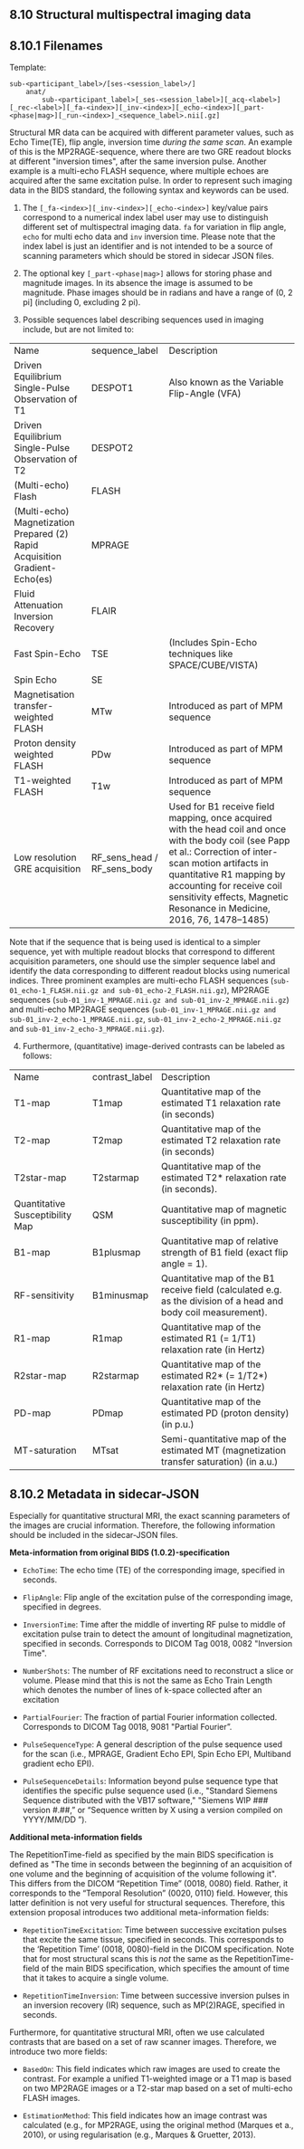 
## 8.10 Structural multispectral imaging data

## 8.10.1 Filenames

Template:
~~~~
sub-<participant_label>/[ses-<session_label>/]
	anat/
		sub-<participant_label>[_ses-<session_label>][_acq-<label>][_rec-<label>][_fa-<index>][_inv-<index>][_echo-<index>][_part-<phase|mag>][_run-<index>]_<sequence_label>.nii[.gz]
~~~~
Structural MR data can be acquired with different parameter values, such as Echo Time(TE), flip angle, inversion time *during the same scan*.  An example of this is the MP2RAGE-sequence, where there are two GRE readout blocks at different "inversion times", after the same inversion pulse. Another example is a multi-echo FLASH sequence, where multiple echoes are acquired after the same excitation pulse. In order to represent such imaging data in the BIDS standard, the following syntax and keywords can be used.  

1. The   `[_fa-<index>][_inv-<index>][_echo-<index>]` key/value pairs correspond to a numerical index label user may use to distinguish different set of multispectral imaging data. `fa` for variation in flip angle, `echo` for multi echo data and `inv` inversion time. Please note that the index label is just an identifier and is not intended to be a source of scanning parameters which should be stored in sidecar JSON files.

2. The optional key `[_part-<phase|mag>]` allows for storing phase and magnitude images. In its absence the image is assumed to be magnitude. Phase images should be in radians and have a range of (0, 2 pi] (including 0, excluding 2 pi).

3. Possible sequences label describing sequences used in imaging  include, but are not limited to:

<table>
  <tr>
    <td>Name</td>
    <td>sequence_label</td>
    <td>Description</td>
  </tr>
  <tr>
    <td>Driven Equilibrium Single-Pulse Observation of T1</td>
    <td>DESPOT1</td>
    <td>Also known as the Variable Flip-Angle (VFA)</td>
  </tr>
  <tr>
    <td>Driven Equilibrium Single-Pulse Observation of T2</td>
    <td>DESPOT2</td>
    <td></td>
  </tr>
  <tr>
    <td>(Multi-echo) Flash </td>
    <td>FLASH</td>
    <td></td>
  </tr>
  <tr>
    <td>(Multi-echo) Magnetization Prepared (2) Rapid Acquisition Gradient-Echo(es)</td>
    <td>MPRAGE</td>
    <td></td>
  </tr>
  <tr>
    <td>Fluid Attenuation Inversion Recovery</td>
    <td>FLAIR</td>
    <td></td>
  </tr>
  <tr>
    <td>Fast Spin-Echo</td>
    <td>TSE</td>
    <td>(Includes Spin-Echo techniques like SPACE/CUBE/VISTA)</td>
  </tr>
  <tr>
    <td>Spin Echo</td>
	<td>SE</td>
	<td></td>
	</tr>
<tr>
	<td>Magnetisation transfer-weighted FLASH</td>
	<td>MTw</td>
	<td>Introduced as part of MPM sequence
</td>
</tr>
<tr>
<td>Proton density weighted FLASH</td>
<td>PDw</td>
<td>Introduced as part of MPM sequence
</td>
</tr>
<tr>
<td>T1-weighted FLASH</td>
<td>T1w</td>
<td>Introduced as part of MPM sequence
</td>
</tr>
<tr>
<td>Low resolution GRE acquisition</td>
<td>RF_sens_head / RF_sens_body</td>
<td>Used for B1 receive field mapping, once acquired with the head coil and once with the body coil (see Papp et al.: Correction of inter-scan motion artifacts in quantitative R1 mapping by accounting for receive coil sensitivity effects, Magnetic Resonance in Medicine, 2016, 76, 1478–1485)</td>
</tr>
</table>

Note that if the sequence that is being used is identical to a simpler sequence, yet with multiple readout blocks that correspond to different acquisition parameters, one should use the simpler sequence label and identify the data corresponding to different readout blocks using numerical indices. Three prominent examples are multi-echo FLASH sequences (`sub-01_echo-1_FLASH.nii.gz and sub-01_echo-2_FLASH.nii.gz`), MP2RAGE sequences (`sub-01_inv-1_MPRAGE.nii.gz and sub-01_inv-2_MPRAGE.nii.gz`) and multi-echo MP2RAGE sequences (`sub-01_inv-1_MPRAGE.nii.gz and sub-01_inv-2_echo-1_MPRAGE.nii.gz`, `sub-01_inv-2_echo-2_MPRAGE.nii.gz` and `sub-01_inv-2_echo-3_MPRAGE.nii.gz`).

4. Furthermore, (quantitative) image-derived contrasts can be labeled as follows:

<table>
  <tr>
    <td>Name</td>
    <td>contrast_label</td>
    <td>Description</td>
  </tr>
  <tr>
    <td>T1-map</td>
    <td>T1map</td>
    <td>Quantitative map of the estimated T1 relaxation rate (in seconds)</td>
  </tr>
  <tr>
    <td>T2-map</td>
    <td>T2map</td>
    <td>Quantitative map of the estimated T2 relaxation rate (in seconds)</td>
  </tr>
  <tr>
    <td>T2star-map</td>
    <td>T2starmap</td>
    <td>Quantitative map of the estimated T2* relaxation rate (in seconds).</td>
  </tr>
  <tr>
    <td>Quantitative Susceptibility Map</td>
    <td>QSM</td>
    <td>Quantitative map of magnetic susceptibility (in ppm).</td>
  </tr>
  <tr>
    <td>B1-map</td>
    <td>B1plusmap</td>
    <td>Quantitative map of relative strength of B1 field (exact flip angle = 1). </td>
  </tr>
  <tr>
    <td>RF-sensitivity</td>
    <td>B1minusmap</td>
    <td>Quantitative map of the B1 receive field (calculated e.g. as the division of a head and body coil measurement).</td>
  </tr>
  <tr>
    <td>R1-map</td>
    <td>R1map</td>
    <td>Quantitative map of the estimated R1 (= 1/T1) relaxation rate (in Hertz)</td>
  </tr>
  <tr>
    <td>R2star-map</td>
    <td>R2starmap</td>
    <td>Quantitative map of the estimated R2* (= 1/T2*) relaxation rate (in Hertz)</td>
  </tr>
  <tr>
    <td>PD-map</td>
    <td>PDmap</td>
    <td>Quantitative map of the estimated PD (proton density) (in p.u.)</td>
  </tr>
  <tr>
    <td>MT-saturation</td>
    <td>MTsat</td>
    <td>Semi-quantitative map of the estimated MT (magnetization transfer saturation) (in a.u.)</td>
  </tr>
</table>


## 8.10.2 Metadata in sidecar-JSON

Especially for quantitative structural MRI, the exact scanning parameters of the images are crucial information. Therefore, the following information should be included in the sidecar-JSON files.

**Meta-information from original BIDS (1.0.2)-specification**

* `EchoTime`: The echo time (TE) of the corresponding image, specified in seconds.

* `FlipAngle`: Flip angle of the excitation pulse of the corresponding image, specified in degrees.

* `InversionTime`: Time after the middle of inverting RF pulse to middle of excitation pulse train to detect the amount of longitudinal magnetization, specified in seconds. Corresponds to DICOM Tag 0018, 0082 "Inversion Time".

* `NumberShots`: The number of RF excitations need to reconstruct a slice or volume. Please mind that this is not the same as Echo Train Length which denotes the number of lines of k-space collected after an excitation

* `PartialFourier`: The fraction of partial Fourier information collected. Corresponds to DICOM Tag 0018, 9081 "Partial Fourier”.

* `PulseSequenceType`: A general description of the pulse sequence used for the scan (i.e., MPRAGE, Gradient Echo EPI, Spin Echo EPI, Multiband gradient echo EPI).

* `PulseSequenceDetails`: Information beyond pulse sequence type that identifies the specific pulse sequence used (i.e., "Standard Siemens Sequence distributed with the VB17 software," "Siemens WIP ### version #.##,” or “Sequence written by X using a version compiled on YYYY/MM/DD ”).

**Additional meta-information fields**

The RepetitionTime-field as specified by the main BIDS specification is defined as "The time in seconds between the beginning of an acquisition of one volume and the beginning of acquisition of the volume following it". This differs from the DICOM “Repetition Time” (0018, 0080) field. Rather, it corresponds to the “Temporal Resolution” (0020, 0110) field. However, this latter definition is not very useful for structural sequences. Therefore, this extension proposal introduces two additional meta-information fields:

* `RepetitionTimeExcitation`: Time between successive excitation pulses that excite the same tissue, specified in seconds. This corresponds to the ‘Repetition Time’ (0018, 0080)-field in the DICOM specification. Note that for most structural scans this is *not* the same as the RepetitionTime-field of the main BIDS specification, which specifies the amount of time that it takes to acquire a single volume.

* `RepetitionTimeInversion`: Time between successive inversion pulses in an inversion recovery (IR) sequence, such as MP(2)RAGE, specified in seconds.

Furthermore, for quantitative structural MRI, often we use calculated contrasts that are based on a set of raw scanner images. Therefore, we introduce two more fields:

* `BasedOn`: This field indicates which raw images are used to create the contrast. For example a unified T1-weighted image or a T1 map is based on two MP2RAGE images or a T2-star map based on a set of multi-echo FLASH images.

* `EstimationMethod`: This field indicates how an image contrast was calculated (e.g., for MP2RAGE, using the original method (Marques et a., 2010), or using regularisation (e.g.,  Marques & Gruetter, 2013).
